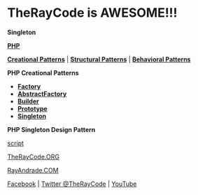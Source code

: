 # TheRayCode is AWESOME!!!

**Singleton**

**[PHP](../README.md)** 

**[Creational Patterns](../README.md)** | **[Structural Patterns](../../Structural/README.md)** | **[Behavioral Patterns](../../Behavioral/README.md)**

**PHP Creational Patterns**

 * **[Factory](../Factory/README.md)**
 * **[AbstractFactory](../AbstractFactory/README.md)**
 * **[Builder](../Builder/README.md)**
 * **[Prototype](../Prototype/README.md)**
 * **[Singleton](../Singleton/README.md)**

**PHP Singleton Design Pattern**

 [script](./script/page01.md)

[TheRayCode.ORG](https://www.TheRayCode.org)

[RayAndrade.COM](https://www.RayAndrade.com)

[Facebook](https://www.facebook.com/TheRayCode/) | [Twitter @TheRayCode](https://www.twitter.com/TheRayCode/) | [YouTube](https://www.youtube.com/AndradeRay/)
